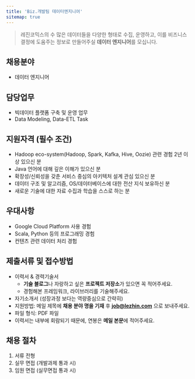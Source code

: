```yaml
---
title: 'Biz.개발팀 데이터엔지니어'
sitemap: true
---
```


> 레진코믹스의 수 많은 데이터들을 다양한 형태로 수집, 운영하고, 이를 비즈니스 결정에 도움주는 정보로 만들어주실 **데이터 엔지니어**를 모십니다.


## 채용분야

- 데이터 엔지니어


## 담당업무

- 빅데이터 플랫폼 구축 및 운영 업무
- Data Modeling, Data-ETL Task


## 지원자격 (필수 조건)

- Hadoop eco-system(Hadoop, Spark, Kafka, Hive, Oozie) 관련 경험 2년 이상 있으신 분
- Java 언어에 대해 깊은 이해가 있으신 분
- 확장성/신뢰성을 갖춘 서비스 중심의 아키텍처 설계 관심 있으신 분
- 데이터 구조 및 알고리즘, OS/데이터베이스에 대한 전산 지식 보유하신 분
- 새로운 기술에 대한 자료 수집과 학습을 스스로 하는 분


## 우대사항

- Google Cloud Platform 사용 경험
- Scala, Python 등의 프로그래밍 경험
- 컨텐츠 관련 데이터 처리 경험


## 제출서류 및 접수방법

- 이력서 & 경력기술서 
  - **기술 블로그**나 자랑하고 싶은 **프로젝트 저장소**가 있으면 꼭 적어주세요.
  - 경험해본 프레임워크, 라이브러리를 기술해주세요.
- 자기소개서 (성장과정 보다는 역량중심으로 간략히)
- 지원방법: 메일 제목에 **채용 분야 명을 기재** 후 **job@lezhin.com** 으로 보내주세요.
- 파일 형식: PDF 파일
- 이력서는 내부에 회람되기 때문에, 연봉은 **메일 본문**에 적어주세요.


## 채용 절차

1. 서류 전형
2. 실무 면접 (개발과제 통과 시)
3. 임원 면접 (실무면접 통과 시)

